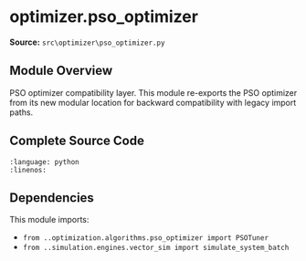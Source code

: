 # optimizer.pso_optimizer

**Source:** `src\optimizer\pso_optimizer.py`

## Module Overview

PSO optimizer compatibility layer.
This module re-exports the PSO optimizer from its new modular location
for backward compatibility with legacy import paths.

## Complete Source Code

```{literalinclude} ../../../src/optimizer/pso_optimizer.py
:language: python
:linenos:
```



## Dependencies

This module imports:

- `from ..optimization.algorithms.pso_optimizer import PSOTuner`
- `from ..simulation.engines.vector_sim import simulate_system_batch`
